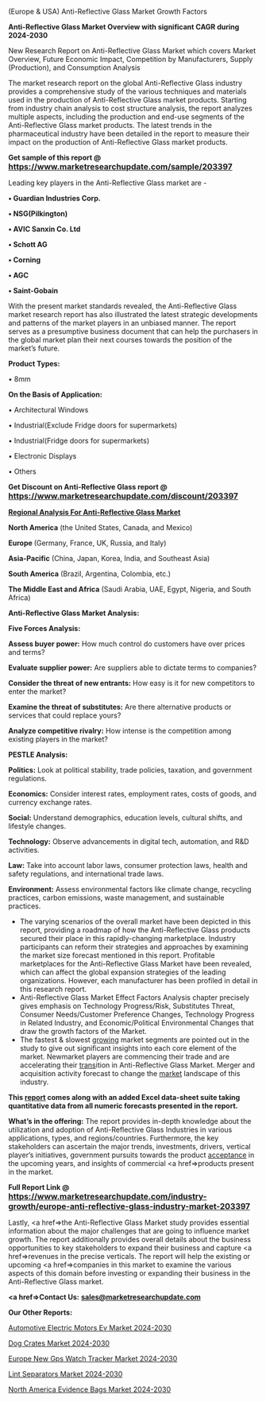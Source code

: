  (Europe & USA) Anti-Reflective Glass Market Growth Factors

<strong>Anti-Reflective Glass Market Overview with significant CAGR during 2024-2030</strong>

New Research Report on Anti-Reflective Glass Market which covers Market Overview, Future Economic Impact, Competition by Manufacturers, Supply (Production), and Consumption Analysis

The market research report on the global Anti-Reflective Glass industry provides a comprehensive study of the various techniques and materials used in the production of Anti-Reflective Glass market products. Starting from industry chain analysis to cost structure analysis, the report analyzes multiple aspects, including the production and end-use segments of the Anti-Reflective Glass market products. The latest trends in the pharmaceutical industry have been detailed in the report to measure their impact on the production of Anti-Reflective Glass market products.

<strong>Get sample of this report @ <a href=https://www.marketresearchupdate.com/sample/203397><font size=3 color=#0000ff>https://www.marketresearchupdate.com/sample/203397</font></a></strong>

Leading key players in the Anti-Reflective Glass market are -

<strong>• Guardian Industries Corp.

• NSG(Pilkington)

• AVIC Sanxin Co. Ltd

• Schott AG

• Corning

• AGC

• Saint-Gobain</strong>

With the present market standards revealed, the Anti-Reflective Glass market research report has also illustrated the latest strategic developments and patterns of the market players in an unbiased manner. The report serves as a presumptive business document that can help the purchasers in the global market plan their next courses towards the position of the market’s future.

<strong>Product Types:</strong>

• 8mm

<strong>On the Basis of Application:</strong>

• Architectural Windows

• Industrial(Exclude Fridge doors for supermarkets)

• Industrial(Fridge doors for supermarkets)

• Electronic Displays

• Others

<strong>Get Discount on Anti-Reflective Glass report @ <a href=https://www.marketresearchupdate.com/discount/203397><font size=3 color=#0000ff>https://www.marketresearchupdate.com/discount/203397</font></a></strong>

<strong><u><b>Regional Analysis For Anti-Reflective Glass Market</b></u></strong>

<strong><b>North America</b></strong> (the United States, Canada, and Mexico)

<strong><b>Europe </b></strong>(Germany, France, UK, Russia, and Italy)

<strong><b>Asia-Pacific</b></strong> (China, Japan, Korea, India, and Southeast Asia)

<strong><b>South America</b></strong> (Brazil, Argentina, Colombia, etc.)

<strong><b>The Middle East and Africa</b></strong> (Saudi Arabia, UAE, Egypt, Nigeria, and South Africa)

<strong>Anti-Reflective Glass Market Analysis:</strong>

<strong>Five Forces Analysis:</strong>

<strong>Assess buyer power:</strong> How much control do customers have over prices and terms?

<strong>Evaluate supplier power:</strong> Are suppliers able to dictate terms to companies?

<strong>Consider the threat of new entrants:</strong> How easy is it for new competitors to enter the market?

<strong>Examine the threat of substitutes:</strong> Are there alternative products or services that could replace yours?

<strong>Analyze competitive rivalry:</strong> How intense is the competition among existing players in the market?

<strong>PESTLE Analysis:</strong>

<strong>Politics:</strong> Look at political stability, trade policies, taxation, and government regulations.

<strong>Economics:</strong> Consider interest rates, employment rates, costs of goods, and currency exchange rates.

<strong>Social:</strong> Understand demographics, education levels, cultural shifts, and lifestyle changes.

<strong>Technology:</strong> Observe advancements in digital tech, automation, and R&D activities.

<strong>Law:</strong> Take into account labor laws, consumer protection laws, health and safety regulations, and international trade laws.

<strong>Environment:</strong> Assess environmental factors like climate change, recycling practices, carbon emissions, waste management, and sustainable practices.

<ul>
  <li>The varying scenarios of the overall market have been depicted in this report, providing a roadmap of how the Anti-Reflective Glass products secured their place in this rapidly-changing marketplace. Industry participants can reform their strategies and approaches by examining the market size forecast mentioned in this report. Profitable marketplaces for the Anti-Reflective Glass Market have been revealed, which can affect the global expansion strategies of the leading organizations. However, each manufacturer has been profiled in detail in this research report.</li>
  <li>Anti-Reflective Glass Market Effect Factors Analysis chapter precisely gives emphasis on Technology Progress/Risk, Substitutes Threat, Consumer Needs/Customer Preference Changes, Technology Progress in Related Industry, and Economic/Political Environmental Changes that draw the growth factors of the Market.</li>
  <li>The fastest &amp; slowest <a href=ASDF991299>growing</a> market segments are pointed out in the study to give out significant insights into each core element of the market. Newmarket players are commencing their trade and are accelerating their <a href=>trans</a>ition in Anti-Reflective Glass Market. Merger and acquisition activity forecast to change the <a href=>market</a> landscape of this industry.</li>
</ul>
<strong>This <a href=>report</a> comes along with an added Excel data-sheet suite taking quantitative data from all numeric forecasts presented in the report.</strong>

<strong>What’s in the offering:</strong> The report provides in-depth knowledge about the utilization and adoption of Anti-Reflective Glass Industries in various applications, types, and regions/countries. Furthermore, the key stakeholders can ascertain the major trends, investments, drivers, vertical player’s initiatives, government pursuits towards the product <a href=ASDF881288>acceptance</a> in the upcoming years, and insights of commercial <a href=>products</a> present in the market.

<strong>Full Report Link @ <a href=https://www.marketresearchupdate.com/industry-growth/europe-anti-reflective-glass-industry-market-203397><font size=3 color=#0000ff>https://www.marketresearchupdate.com/industry-growth/europe-anti-reflective-glass-industry-market-203397</font></a></strong>

Lastly, <a href=>the</a> Anti-Reflective Glass Market study provides essential information about the major challenges that are going to influence market growth. The report additionally provides overall details about the business opportunities to key stakeholders to expand their business and capture <a href=>revenues</a> in the precise verticals. The report will help the existing or upcoming <a href=>companies</a> in this market to examine the various aspects of this domain before investing or expanding their business in the Anti-Reflective Glass market.

<strong><a href=><strong>Contact Us:</strong></a></strong>
<strong>sales@marketresearchupdate.com</strong>

<strong>Our Other Reports:</strong>

<a href=https://www.linkedin.com/pulse/automotive-electric-motors-ev-market-current>Automotive Electric Motors Ev Market 2024-2030</a>

<a href=https://www.linkedin.com/pulse/dog-crates-market-size-trends-consumption-future>Dog Crates Market 2024-2030</a>

<a href=https://www.linkedin.com/pulse/europe-new-gps-watch-tracker-market-demand-growth>Europe New Gps Watch Tracker Market 2024-2030</a>

<a href=https://www.linkedin.com/pulse/lint-separators-market-future-scope-demands-projected-wsnlf/>Lint Separators Market 2024-2030</a>

<a href=https://www.linkedin.com/pulse/north-america-evidence-bags-market-growing-eag5f/>North America Evidence Bags Market 2024-2030</a>
